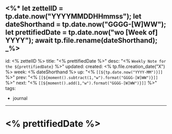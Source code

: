 <%*
	let zettelID = tp.date.now("YYYYMMDDHHmmss");
	let dateShorthand = tp.date.now("GGGG-[W]WW");
	let prettifiedDate = tp.date.now("wo [Week of] YYYY");
	await tp.file.rename(dateShorthand);
_%>
---
id: <% zettelID %>
title: "<% prettifiedDate %>"
desc: "<% `Weekly Note for the ${prettifiedDate}` %>"
updated: 
created: <% tp.file.creation_date("X") %>
week: <% dateShorthand %>
up: "<% `[[${tp.date.now("YYYY-MM")}]]` %>"
prev: "<% `[[${moment().subtract(1,"w").format("GGGG-[W]WW")}]]` %>"
next:  "<% `[[${moment().add(1,"w").format("GGGG-[W]WW")}]]` %>"
tags:
- journal
---

# <% prettifiedDate %>